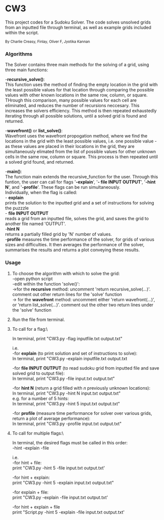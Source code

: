 # CW3
This project codes for a Sudoku Solver. The code solves unsolved grids from an inputted file through terminal, as well as example grids included within the script.

<sub> By Charlie Creasy, Finlay, Oliver F, Jyotika Kannan </sub>


### Algorithms
The Solver contains three main methods for the solving of a grid, using three main functions:

 -**recursive_solve()**:\
This function uses the method of finding the empty location in the grid with the least possible values for that location through comparing the possible values with other known locations in the same row, column, or square. THrough this comparison, many possible values for each cell are eliminated, and reduces the number of recursions neccesary. This increases the solvers efficiency. This method is then repeated exhaustedly iterating through all possible solutions, until a solved grid is found and returned.

 -**wavefront()** or **list_solve()**:\
Wavefront uses the wavefront propogation method, where we find the locations in the grid with the least possible values, i.e. one possible value - as these values are placed in their locations in the grid, they are simultaneously elimated from the list of possible values for other unknown cells in the same row, column or square. This process is then repeated until a solved grid found, and returned.

 -**main()**:\
The function main extends the recursive_function for the user. Through this funtion, the user can call for flags '**-explain**', '**- file INPUT OUTPUT**', '**-hint N**', and '**-profile**'. These flags can be run simultaneously.\
      Individually, when the flag is called:\
        - **explain**   
            prints the solution to the inputted grid and a set of instructions for solving the puzzzle\
        - **file INPUT OUTPUT**  
            reads a grid from an inputted file, solves the grid, and saves the grid to another file named 'OUTPUT'.\
        -**hint N**   
            returns a partially filled grid by 'N' number of values.\
        -**profile** 
            measures the time performance of the solver, for grids of various sizes and difficulties. It then averages the performance of the solver, summarises the results and returns a plot conveying these results.
  
  
### Usage

1) To choose the algorithm with which to solve the grid:\
    -open python script\
    -edit within the function 'solve()':\
        ->for the **recursive** method: uncomment 'return recursive_solve(...)'. comment out other return lines for the 'solve' function \
        -> for the **wavefront** method: uncomment either 'return wavefront(...)', or 'return list_solve(...)'. comment out the other two return lines under            the 'solve' function
        
        
2) Run the file from terminal. 


3) To call for a flag:\

    In terminal, print "CW3.py -flag inputfile.txt output.txt"
    
    i.e.\
    -for **explain**  (to print solution and set of instructions to solve):\
     In terminal, print "CW3.py -explain inputfile.txt output.txt
     
    -for **file INPUT OUTPUT**  (to read sudoku grid from inputted file and save solved grid to output file):\
     In terminal, print "CW3.py -file input.txt output.txt"
     
     -for **hint N**  (return a grid filled with *n* previously unknown locations):\
     In terminal, print "CW3.py -hint N input.txt output.txt"\
     e.g. for a number of 5 hints:\
     In terminal, print "CW3.py -hint 5 input.txt output.txt"
     
     -for **profile**  (measure time performance for solver over various grids, return a plot of average performance):\
     In terminal, print "CW3.py -profile input.txt output.txt"
     
     
 4) To call for multiple flags:\
 
    In terminal, the desired flags must be called in this order:\
    -hint  -explain  -file 
    
    i.e.\
     -for hint + file:\
      print "CW3.py -hint 5 -file input.txt output.txt'
      
     -for hint + explain:\
      print "CW3.py -hint 5 -explain input.txt output.txt"
      
     -for explain + file:\
      print "CW3.py -explain -file input.txt output.txt'
      
     -for hint + explain + file\
      print "Script.py -hint 5 -explain -file input.txt output.txt'
        
        
       
        
  

  
  
